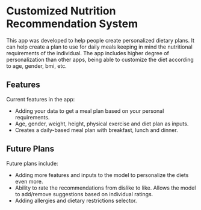 # Customized Nutrition Recommendation System
This app was developed to help people create personalized dietary plans. It can help create a plan to use for daily meals keeping in mind the nutritional requirements of the individual. The app includes higher degree of personalization than other apps, being able to customize the diet according to age, gender, bmi, etc.

## Features
Current features in the app:
* Adding your data to get a meal plan based on your personal requirements.
* Age, gender, weight, height, physical exercise and diet plan as inputs.
* Creates a daily-based meal plan with breakfast, lunch and dinner.

## Future Plans
Future plans include:
* Adding more features and inputs to the model to personalize the diets even more.
* Ability to rate the recommendations from dislike to like. Allows the model to add/remove suggestions based on individual ratings.
* Adding allergies and dietary restrictions selector.
